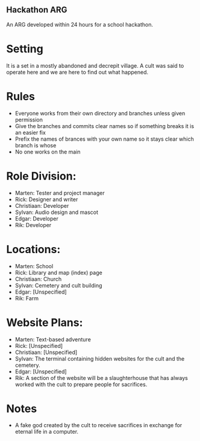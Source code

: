 ## Hackathon ARG
 
An ARG developed within 24 hours for a school hackathon.

# Setting

It is a set in a mostly abandoned and decrepit village. A cult was said to operate here
and we are here to find out what happened.

# Rules

- Everyone works from their own directory and branches unless given permission
- Give the branches and commits clear names so if something breaks it is an easier fix
- Prefix the names of brances with your own name so it stays clear which branch is whose
- No one works on the main

# Role Division:

- Marten: Tester and project manager
- Rick: Designer and writer
- Christiaan: Developer
- Sylvan: Audio design and mascot
- Edgar: Developer
- Rik: Developer

# Locations:

- Marten: School
- Rick: Library and map (index) page
- Christiaan: Church
- Sylvan: Cemetery and cult building
- Edgar: [Unspecified]
- Rik: Farm

# Website Plans:

- Marten: Text-based adventure
- Rick: [Unspecified]
- Christiaan: [Unspecified]
- Sylvan: The terminal containing hidden websites for the cult and the cemetery.
- Edgar: [Unspecified]
- Rik: A section of the website will be a slaughterhouse that has always worked with the cult to prepare people for sacrifices.

# Notes

- A fake god created by the cult to receive sacrifices in exchange for eternal life in a computer.

